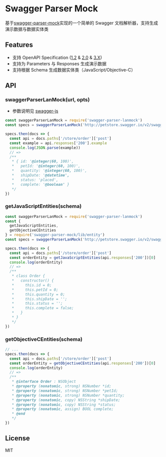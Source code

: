 # Swagger Parser Mock

基于[swagger-parser-mock](https://www.npmjs.com/package/swagger-parser-mock)实现的一个简单的 Swagger 文档解析器，支持生成演示数据与数据实体类

## Features

- 支持 OpenAPI Specification ([1.2](https://github.com/OAI/OpenAPI-Specification/blob/master/versions/1.2.md) & [2.0](https://github.com/OAI/OpenAPI-Specification/blob/master/versions/2.0.md) & [3.X](https://github.com/OAI/OpenAPI-Specification/blob/master/versions/3.0.0.md))
- 支持为 Parameters 与 Responses 生成演示数据
- 支持根据 Schema 生成数据实体类（JavaScript/Objective-C）

## API

### swaggerParserLanMock(url, opts)

- 参数说明见 [swagger-js](https://github.com/Languiyuan/swagger-parser-mock)

```js
const swaggerParserLanMock = require('swagger-parser-lanmock')
const specs = swaggerParserLanMock('http://petstore.swagger.io/v2/swagger.json')

specs.then(docs => {
  const api = docs.paths['/store/order']['post']
  const example = api.responses['200'].example
  console.log(JSON.parse(example))
  // =>
  /**
   * { id: '@integer(60, 100)',
   *   petId: '@integer(60, 100)',
   *   quantity: '@integer(60, 100)',
   *   shipDate: '@datetime',
   *   status: 'placed',
   *   complete: '@boolean' }
   */
})
```

### getJavaScriptEntities(schema)

```js
const swaggerParserLanMock = require('swagger-parser-lanmock')
const {
  getJavaScriptEntities,
  getObjectiveCEntities
} = require('swagger-parser-mock/lib/entity')
const specs = swaggerParserLanMock('http://petstore.swagger.io/v2/swagger.json')

specs.then(docs => {
  const api = docs.paths['/store/order']['post']
  const orderEntity = getJavaScriptEntities(api.responses['200'])[0]
  console.log(orderEntity)
  // =>
  /**
   * class Order {
   *   constructor() {
   *     this.id = 0;
   *     this.petId = 0;
   *     this.quantity = 0;
   *     this.shipDate = '';
   *     this.status = '';
   *     this.complete = false;
   *   }
   * }
   */
})
```

### getObjectiveCEntities(schema)

```js
// ...
specs.then(docs => {
  const api = docs.paths['/store/order']['post']
  const orderEntity = getObjectiveCEntities(api.responses['200'])[0]
  console.log(orderEntity)
  // =>
  /**
   * @interface Order : NSObject
   * @property (nonatomic, strong) NSNumber *id;
   * @property (nonatomic, strong) NSNumber *petId;
   * @property (nonatomic, strong) NSNumber *quantity;
   * @property (nonatomic, copy) NSString *shipDate;
   * @property (nonatomic, copy) NSString *status;
   * @property (nonatomic, assign) BOOL complete;
   * @end
   */
})
```

## License

MIT
